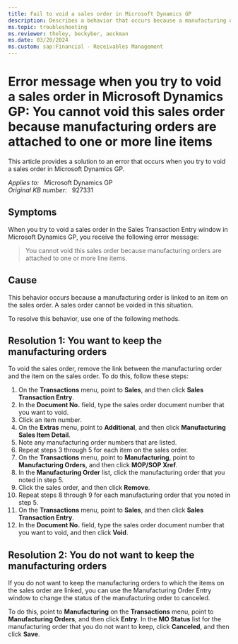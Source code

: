 ```yaml
---
title: Fail to void a sales order in Microsoft Dynamics GP
description: Describes a behavior that occurs because a manufacturing order is linked to an item on a sales order. A resolution is provided.
ms.topic: troubleshooting
ms.reviewer: theley, beckyber, aeckman
ms.date: 03/20/2024
ms.custom: sap:Financial - Receivables Management
---
```

# Error message when you try to void a sales order in Microsoft Dynamics GP: You cannot void this sales order because manufacturing orders are attached to one or more line items

This article provides a solution to an error that occurs when you try to void a sales order in Microsoft Dynamics GP.

_Applies to:_ &nbsp; Microsoft Dynamics GP  
_Original KB number:_ &nbsp; 927331

## Symptoms

When you try to void a sales order in the Sales Transaction Entry window in Microsoft Dynamics GP, you receive the following error message:

> You cannot void this sales order because manufacturing orders are attached to one or more line items.

## Cause

This behavior occurs because a manufacturing order is linked to an item on the sales order. A sales order cannot be voided in this situation.

To resolve this behavior, use one of the following methods.

## Resolution 1: You want to keep the manufacturing orders

To void the sales order, remove the link between the manufacturing order and the item on the sales order. To do this, follow these steps:

1. On the **Transactions** menu, point to **Sales**, and then click **Sales Transaction Entry**.
2. In the **Document No.** field, type the sales order document number that you want to void.
3. Click an item number.
4. On the **Extras** menu, point to **Additional**, and then click **Manufacturing Sales Item Detail**.
5. Note any manufacturing order numbers that are listed.
6. Repeat steps 3 through 5 for each item on the sales order.
7. On the **Transactions** menu, point to **Manufacturing**, point to **Manufacturing Orders**, and then click **MOP/SOP Xref**.
8. In the **Manufacturing Order** list, click the manufacturing order that you noted in step 5.
9. Click the sales order, and then click **Remove**.
10. Repeat steps 8 through 9 for each manufacturing order that you noted in step 5.
11. On the **Transactions** menu, point to **Sales**, and then click **Sales Transaction Entry**.
12. In the **Document No.** field, type the sales order document number that you want to void, and then click **Void**.

## Resolution 2: You do not want to keep the manufacturing orders

If you do not want to keep the manufacturing orders to which the items on the sales order are linked, you can use the Manufacturing Order Entry window to change the status of the manufacturing order to canceled.

To do this, point to **Manufacturing** on the **Transactions** menu, point to **Manufacturing Orders**, and then click **Entry**. In the **MO Status** list for the manufacturing order that you do not want to keep, click **Canceled**, and then click **Save**.
